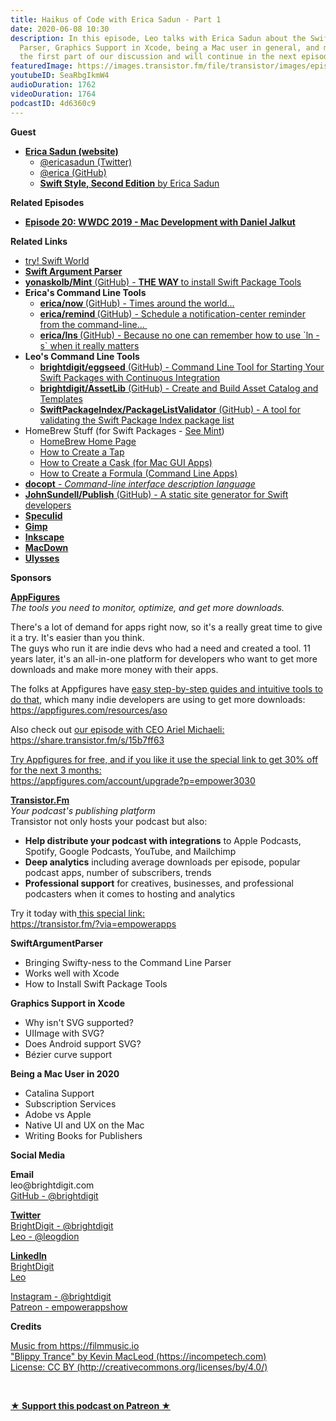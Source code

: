 ```yaml
---
title: Haikus of Code with Erica Sadun - Part 1
date: 2020-06-08 10:30
description: In this episode, Leo talks with Erica Sadun about the Swift Argument
  Parser, Graphics Support in Xcode, being a Mac user in general, and more. This is
  the first part of our discussion and will continue in the next episode.
featuredImage: https://images.transistor.fm/file/transistor/images/episode/251315/full_1591378273-artwork.jpg
youtubeID: SeaRbgIkmW4
audioDuration: 1762
videoDuration: 1764
podcastID: 4d6360c9
---
```

<p><b>Guest</b></p><ul><li>
<a href="https://ericasadun.com"><strong>Erica Sadun (website)</strong></a><ul>
<li><a href="https://twitter.com/ericasadun">@ericasadun (Twitter)</a></li>
<li><a href="https://github.com/erica">@erica (GitHub)</a></li>
<li><a href="https://pragprog.com/book/esswift2/swift-style-second-edition"><strong>Swift Style, Second Edition</strong> by Erica Sadun</a></li>
</ul>
</li></ul><p><b>Related Episodes</b></p><ul><li><a href="https://share.transistor.fm/s/4f8b37d3"><strong>Episode 20: WWDC 2019 - Mac Development with Daniel Jalkut</strong></a></li></ul><p><b>Related Links</b></p><ul>
<li><a href="https://www.tryswift.co/world/">try! Swift World</a></li>
<li><a href="https://github.com/apple/swift-argument-parser"><strong>Swift Argument Parser</strong></a></li>
<li><a href="https://github.com/yonaskolb/Mint"><strong>yonaskolb/Mint</strong> (GitHub) - <strong>THE WAY </strong>to install Swift Package Tools</a></li>
<li>
<strong>Erica's Command Line Tools</strong><ul>
<li>
<a href="https://github.com/erica/now"><strong>erica/now </strong>(GitHub) - Times around the world...</a> </li>
<li><a href="https://github.com/erica/remind"><strong>erica/remind </strong>(GitHub) - Schedule a notification-center reminder from the command-line... </a></li>
<li><a href="https://github.com/erica/lns"><strong>erica/lns </strong>(GitHub) - Because no one can remember how to use `ln -s` when it really matters</a></li>
</ul>
</li>
<li>
<strong>Leo's Command Line Tools</strong><ul>
<li><a href="https://github.com/brightdigit/EggSeed"><strong>brightdigit/eggseed</strong> (GitHub) - Command Line Tool for Starting Your Swift Packages with Continuous Integration</a></li>
<li><a href="https://github.com/brightdigit/AssetLib"><strong>brightdigit/AssetLib</strong> (GitHub) - Create and Build Asset Catalog and Templates</a></li>
<li><a href="https://github.com/SwiftPackageIndex/PackageListValidator"><strong>SwiftPackageIndex/PackageListValidator</strong> (GitHub) - A tool for validating the Swift Package Index package list</a></li>
</ul>
</li>
<li>HomeBrew Stuff (for Swift Packages - <a href="https://github.com/yonaskolb/Mint">See Mint</a>)<ul>
<li>
<a href="https://brew.sh">HomeBrew Home Page</a> </li>
<li><a href="https://github.com/Homebrew/brew/blob/master/docs/Taps.md">How to Create a Tap</a></li>
<li><a href="https://github.com/Homebrew/homebrew-cask/blob/master/doc/development/adding_a_cask.md">How to Create a Cask (for Mac GUI Apps)</a></li>
<li>
<a href="https://github.com/Homebrew/brew/blob/master/docs/Formula-Cookbook.md">How to Create a Formula (Command Line Apps)</a> </li>
</ul>
</li>
<li><a href="http://docopt.org"><strong>docopt</strong> - <em>Command-line interface description language</em></a></li>
<li><a href="https://github.com/JohnSundell/Publish"><strong>JohnSundell/Publish</strong> (GitHub) - A static site generator for Swift developers</a></li>
<li><a href="https://speculid.com"><strong>Speculid</strong></a></li>
<li><a href="https://www.gimp.org"><strong>Gimp</strong></a></li>
<li><a href="https://inkscape.org"><strong>Inkscape</strong></a></li>
<li><a href="https://macdown.uranusjr.com"><strong>MacDown</strong></a></li>
<li><a href="https://ulysses.app"><strong>Ulysses</strong></a></li>
</ul><p><b>Sponsors</b></p><p><a href="https://appfigures.com/account/upgrade?p=empower3030"><strong>AppFigures</strong></a><strong><br></strong><em>The tools you need to monitor, optimize, and get more downloads.</em><strong></strong></p><p>There's a lot of demand for apps right now, so it's a really great time to give it a try. It's easier than you think.<br>The guys who run it are indie devs who had a need and created a tool. 11 years later, it's an all-in-one platform for developers who want to get more downloads and make more money with their apps.</p><p>The folks at Appfigures have <a href="https://appfigures.com/resources/aso">easy step-by-step guides and intuitive tools to do that</a>, which many indie developers are using to get more downloads:<br><a href="https://appfigures.com/resources/aso">https://appfigures.com/resources/aso</a></p><p>Also check out <a href="https://share.transistor.fm/s/15b7ff63">our episode with CEO Ariel Michaeli:<br>https://share.transistor.fm/s/15b7ff63</a></p><p><a href="https://appfigures.com/account/upgrade?p=empower3030">Try Appfigures for free, and if you like it use the special link to get 30% off for the next 3 months:</a><a href="https://www.linode.com/?r=97e09acbd5d304d87dadef749491d245e71c74e7"><br></a><a href="https://appfigures.com/account/upgrade?p=empower3030">https://appfigures.com/account/upgrade?p=empower3030</a></p><p><a href="https://transistor.fm/?via=empowerapps"><strong>Transistor.Fm</strong></a><br><em>Your podcast's publishing platform<br></em>Transistor not only hosts your podcast but also:</p><ul>
<li>
<strong>Help distribute your podcast with integrations</strong> to Apple Podcasts, Spotify, Google Podcasts, YouTube, and Mailchimp</li>
<li>
<strong>Deep analytics</strong> including average downloads per episode, popular podcast apps, number of subscribers, trends</li>
<li>
<strong>Professional support</strong> for creatives, businesses, and professional podcasters when it comes to hosting and analytics</li>
</ul><p>Try it today with<a href="https://transistor.fm/?via=empowerapps"> this special link:</a><br><a href="https://transistor.fm/?via=empowerapps">https://transistor.fm/?via=empowerapps</a></p><p><b>SwiftArgumentParser</b></p><ul>
<li>Bringing Swifty-ness to the Command Line Parser</li>
<li>Works well with Xcode</li>
<li>How to Install Swift Package Tools</li>
</ul><p><b>Graphics Support in Xcode</b></p><ul>
<li>Why isn't SVG supported?</li>
<li>UIImage with SVG?</li>
<li>Does Android support SVG?</li>
<li>Bézier curve support</li>
</ul><p><b>Being a Mac User in 2020</b></p><ul>
<li>Catalina Support</li>
<li>Subscription Services</li>
<li>Adobe vs Apple</li>
<li>Native UI and UX on the Mac</li>
<li>Writing Books for Publishers</li>
</ul><p><b>Social Media</b></p><p><strong>Email</strong><br>leo@brightdigit.com<br><a href="https://github.com/brightdigit">GitHub - @brightdigit</a></p><p><a href="https://twitter.com/brightdigit"><strong>Twitter </strong><br>BrightDigit - @brightdigit</a><br><a href="https://twitter.com/leogdion">Leo - @leogdion</a></p><p><a href="https://www.linkedin.com/company/bright-digit"><strong>LinkedIn</strong><br>BrightDigit</a><br><a href="https://www.linkedin.com/in/leogdion/">Leo</a></p><p><a href="https://www.instagram.com/brightdigit/">Instagram - @brightdigit</a><br><a href="https://www.patreon.com/empowerappsshow">Patreon - empowerappshow</a></p><p><b>Credits</b></p><p><a href="https://filmmusic.io/">Music from https://filmmusic.io</a><br><a href="https://incompetech.com/">"Blippy Trance" by Kevin MacLeod (https://incompetech.com)</a><br><a href="http://creativecommons.org/licenses/by/4.0/">License: CC BY (http://creativecommons.org/licenses/by/4.0/)</a></p><p><br></p><p><strong><a href="https://www.patreon.com/empowerappsshow" rel="payment" title="★ Support this podcast on Patreon ★">★ Support this podcast on Patreon ★</a></strong></p>
      

